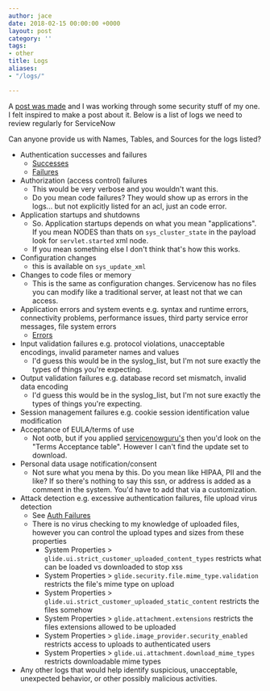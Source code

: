 ```yaml
---
author: jace
date: 2018-02-15 00:00:00 +0000
layout: post
category: ''
tags:
- other
title: Logs
aliases:
- "/logs/"

---
```

A [post was made](https://community.servicenow.com/thread/292580) and I was working through some security stuff of my one.  I felt inspired to make a post about it.
Below is a list of logs we need to review regularly for ServiceNow

<!--more-->

Can anyone provide us with Names, Tables, and Sources for the logs listed?

- Authentication successes and failures
  - [Successes](https://.service-now.com/sysevent_list.do?sysparm_query=sys_created_onONToday%40javascript%3Ags.daysAgoStart(0)%40javascript%3Ags.daysAgoEnd(0)%5Ename%3Dlogin)
  - [Failures](https://.service-now.com/sysevent_list.do?sysparm_query=sys_created_onONToday%40javascript%3Ags.daysAgoStart(0)%40javascript%3Ags.daysAgoEnd(0)%5Ename%3Dlogin.failed)
- Authorization (access control) failures
  - This would be very verbose and you wouldn't want this.
  - Do you mean code failures?  They would show up as errors in the logs... but not explicitly listed for an acl, just an code error.
- Application startups and shutdowns
  - So. Application startups depends on what you mean "applications".  If you mean NODES than thats on `sys_cluster_state` in the payload look for `servlet.started` xml node.
  - If you mean something else I don't think that's how this works.
- Configuration changes
  - this is available on `sys_update_xml`
- Changes to code files or memory
  - This is the same as configuration changes.  Servicenow has no files you can modify like a traditional server, at least not that we can access.
- Application errors and system events e.g. syntax and runtime errors, connectivity problems, performance issues, third party service error messages, file system errors
  - [Errors](https://.service-now.com/syslog_list.do?sysparm_query=sys_created_onONToday%40javascript%3Ags.daysAgoStart(0)%40javascript%3Ags.daysAgoEnd(0)%5Elevel%3D2)
- Input validation failures e.g. protocol violations, unacceptable encodings, invalid parameter names and values
  - I'd guess this would be in the syslog_list, but I'm not sure exactly the types of things you're expecting.
- Output validation failures e.g. database record set mismatch, invalid data encoding
  - I'd guess this would be in the syslog_list, but I'm not sure exactly the types of things you're expecting.
- Session management failures e.g. cookie session identification value modification
- Acceptance of EULA/terms of use
  - Not ootb, but if you applied [servicenowguru's](https://www.servicenowguru.com/system-definition/login-terms-conditions-dialog/) then you'd look on the "Terms Acceptance table".  However I can't find the update set to download.
- Personal data usage notification/consent
  - Not sure what you mena by this.  Do you mean like HIPAA, PII and the like?  If so there's nothing to say this ssn, or address is added as a comment in the system.  You'd have to add that via a customization.
- Attack detection e.g. excessive authentication failures, file upload virus detection
  - See [Auth Failures](https://.service-now.com/sysevent_list.do?sysparm_query=sys_created_onONToday%40javascript%3Ags.daysAgoStart(0)%40javascript%3Ags.daysAgoEnd(0)%5Ename%3Dlogin.failed)
  - There is no virus checking to my knowledge of uploaded files, however you can control the upload types and sizes from these properties
    - System Properties > `glide.ui.strict_customer_uploaded_content_types` restricts what can be loaded vs downloaded to stop xss
    - System Properties > `glide.security.file.mime_type.validation` restricts the file's mime type on upload
    - System Properties > `glide.ui.strict_customer_uploaded_static_content` restricts the files somehow
    - System Properties > `glide.attachment.extensions` restricts the files extensions allowed to be uploaded
    - System Properties > `glide.image_provider.security_enabled` restricts access to uploads to authenticated users
    - System Properties > `glide.ui.attachment.download_mime_types` restricts downloadable mime types
- Any other logs that would help identify suspicious, unacceptable, unexpected behavior, or other possibly malicious activities.